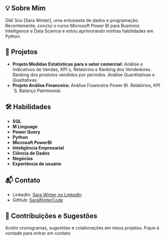 
## 💡 Sobre Mim

Olá! Sou [Sara Winter], uma entusiasta de dados e programação. Recentemente, concluí o curso Microsoft Power BI para Business Intelligence e Data Science e estou aprimorando minhas habilidades em Python.

## 🚀 Projetos

- **Projeto Medidas Estatísticas para o setor comercial:** Análise e Indicativos de Vendas, KPI´s, Relatórios e Ranking dos Vendedores. Ranking dos produtos vendidos por períodos. Análise Quantitativas e Qualitativas.
- **Projeto Análise Financeira:** Análise Financeira Power BI. Relatórios, KPI´S. Balanço Patrimonial. 

## 🛠️ Habilidades

- **SQL**
- **M Linguage**
- **Power Query**
- **Python**
- **Microsoft PowerBI**
- **Inteligência Empresarial**
- **Ciência de Dados**
- **Negócios**
- **Experiência de usuário**

## 📬 Contato

- LinkedIn: [Sara Winter no LinkedIn](https://www.linkedin.com/in/sara-winter-/)
- GitHub: [SaraWinterCode](https://github.com/SaraWinterCode)

## 🤝 Contribuições e Sugestões

Aceito cronogramas, sugestões e colaborações em meus projetos. Fique à vontade para entrar em contato
